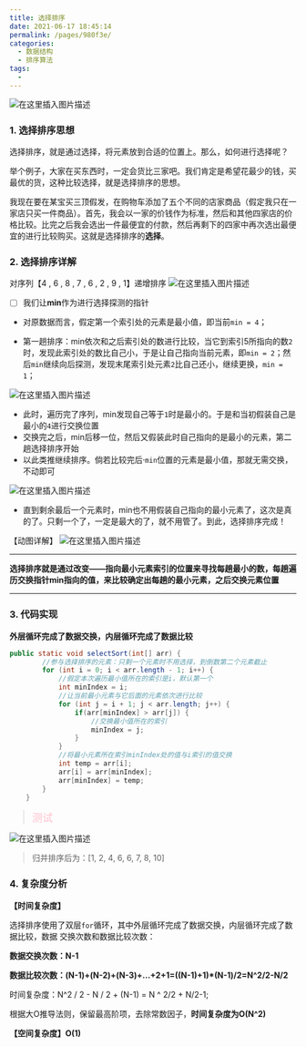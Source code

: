 ```yaml
---
title: 选择排序
date: 2021-06-17 18:45:14
permalink: /pages/980f3e/
categories:
  - 数据结构
  - 排序算法
tags:
  - 
---
```


![在这里插入图片描述](https://img-blog.csdnimg.cn/20200414212716447.png?x-oss-process=image/watermark,type_ZmFuZ3poZW5naGVpdGk,shadow_10,text_aHR0cHM6Ly9ibG9nLmNzZG4ubmV0L3dlaXhpbl80MzIzMjk1NQ==,size_16,color_FFFFFF,t_70)

### 1. 选择排序思想

选择排序，就是通过选择，将元素放到合适的位置上。那么，如何进行选择呢？

举个例子，大家在买东西时，一定会货比三家吧。我们肯定是希望花最少的钱，买最优的货，这种比较选择，就是选择排序的思想。

我现在要在某宝买三顶假发，在购物车添加了五个不同的店家商品（假定我只在一家店只买一件商品）。首先，我会以一家的价钱作为标准，然后和其他四家店的价格比较。比完之后我会选出一件最便宜的付款，然后再剩下的四家中再次选出最便宜的进行比较购买。这就是选择排序的**选择**。

### 2. 选择排序详解

对序列【4 , 6 , 8 , 7 , 6 , 2 , 9 , 1】递增排序
![在这里插入图片描述](https://img-blog.csdnimg.cn/2020041500084213.png)

- [ ] 我们让**min**作为进行选择探测的指针

- 对原数据而言，假定第一个索引处的元素是最小值，即当前`min = 4`；

- 第一趟排序：min依次和之后索引处的数进行比较，当它到索引5所指向的数`2`时，发现此索引处的数比自己小，于是让自己指向当前元素，即`min = 2`；然后`min`继续向后探测，发现末尾索引处元素`2`比自己还小，继续更换，`min = 1`；

![在这里插入图片描述](https://img-blog.csdnimg.cn/20200415000040575.png?x-oss-process=image/watermark,type_ZmFuZ3poZW5naGVpdGk,shadow_10,text_aHR0cHM6Ly9ibG9nLmNzZG4ubmV0L3dlaXhpbl80MzIzMjk1NQ==,size_16,color_FFFFFF,t_70)

- 此时，遍历完了序列，min发现自己等于`1`时是最小的。于是和当初假装自己是最小的`4`进行交换位置
- 交换完之后，min后移一位，然后又假装此时自己指向的是最小的元素，第二趟选择排序开始
- 以此类推继续排序。倘若比较完后·`min`位置的元素是最小值，那就无需交换，不动即可

![在这里插入图片描述](https://img-blog.csdnimg.cn/20200414234639335.png?x-oss-process=image/watermark,type_ZmFuZ3poZW5naGVpdGk,shadow_10,text_aHR0cHM6Ly9ibG9nLmNzZG4ubmV0L3dlaXhpbl80MzIzMjk1NQ==,size_16,color_FFFFFF,t_70)

- 直到剩余最后一个元素时，min也不用假装自己指向的最小元素了，这次是真的了。只剩一个了，一定是最大的了，就不用管了。到此，选择排序完成！

【动图详解】
![在这里插入图片描述](https://img-blog.csdnimg.cn/20200414223917402.gif)

------------

**选择排序就是通过改变——指向最小元素索引的位置来寻找每趟最小的数，每趟遍历交换指针min指向的值，来比较确定出每趟的最小元素，之后交换元素位置**

------------

### 3. 代码实现

**外层循环完成了数据交换，内层循环完成了数据比较**

```java
public static void selectSort(int[] arr) {
        //参与选择排序的元素：只剩一个元素时不用选择，到倒数第二个元素截止
        for (int i = 0; i < arr.length - 1; i++) {
            //假定本次遍历最小值所在的索引是i，默认第一个
            int minIndex = i;
            //让当前最小元素与它后面的元素依次进行比较
            for (int j = i + 1; j < arr.length; j++) {
                if(arr[minIndex] > arr[j]) {
                    //交换最小值所在的索引
                    minIndex = j;
                }
            }
            //将最小元素所在索引minIndex处的值与i索引的值交换
            int temp = arr[i];
            arr[i] = arr[minIndex];
            arr[minIndex] = temp;
        }
    }
```

> <font color = pink size = 4>测试</font>

![在这里插入图片描述](https://img-blog.csdnimg.cn/20200415003511572.png?x-oss-process=image/watermark,type_ZmFuZ3poZW5naGVpdGk,shadow_10,text_aHR0cHM6Ly9ibG9nLmNzZG4ubmV0L3dlaXhpbl80MzIzMjk1NQ==,size_16,color_FFFFFF,t_70)

> 归并排序后为：[1, 2, 4, 6, 6, 7, 8, 10]

### 4. 复杂度分析

**【时间复杂度】**

选择排序使用了双层`for`循环，其中外层循环完成了数据交换，内层循环完成了数据比较，数据
交换次数和数据比较次数：

**数据交换次数：N-1**

**数据比较次数：(N-1)+(N-2)+(N-3)+...+2+1=((N-1)+1)*(N-1)/2=N^2/2-N/2**

时间复杂度：N^2 / 2 -  N / 2 + (N-1) = N ^ 2/2 + N/2-1;

根据大O推导法则，保留最高阶项，去除常数因子，**时间复杂度为O(N^2)**

**【空间复杂度】O(1)**
